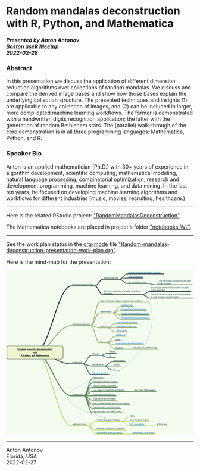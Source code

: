 # Random mandalas deconstruction with R, Python, and Mathematica

***Presented by Anton Antonov***   
***[Boston useR Meetup](https://www.meetup.com/Boston-useR/events/284045968/)***   
***2022-02-28***

### Abstract 

In this presentation we discuss the application of different dimension reduction algorithms over collections of random mandalas.
We discuss and compare the derived image bases and show how those bases explain the underlying collection structure.
The presented techniques and insights (1) are applicable to any collection of images, and (2) can be included in larger,
more complicated machine learning workflows. The former is demonstrated with a handwritten digits recognition application;
the latter with the generation of random Bethlehem stars. The (parallel) walk-through of the core demonstration is in
all three programming languages: Mathematica, Python, and R.

### Speaker Bio 

Anton is an applied mathematician (Ph.D.) with 30+ years of experience in algorithm development,
scientific computing, mathematical modeling, natural language processing, combinatorial optimization, research and development programming,
machine learning, and data mining. In the last ten years, he focused on developing machine learning algorithms and workflows for
different industries (music, movies, recruiting, healthcare.)

-------

Here is the related RStudio project: ["RandomMandalasDeconstruction"](./RandomMandalasDeconstruction).

The Mathematica notebooks are placed in project's folder 
["notebooks-WL"](./RandomMandalasDeconstruction/notebooks-WL).

-------

See the work plan status in the [org-mode](https://orgmode.org) file 
["Random-mandalas-deconstruction-presentation-work-plan.org"](./org/Random-mandalas-deconstruction-presentation-work-plan.org).

Here is the mind-map for the presentation:

[![](./org/Random-mandalas-deconstruction-presentation-mind-map.png)](./org/Random-mandalas-deconstruction-presentation-mind-map.pdf)


-------
Anton Antonov    
Florida, USA    
2022-02-27